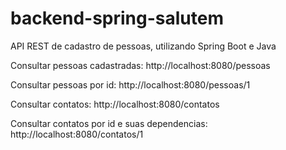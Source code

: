 # backend-spring-salutem

API REST de cadastro de pessoas, utilizando Spring Boot e Java

Consultar pessoas cadastradas:
http://localhost:8080/pessoas

Consultar pessoas por id:
http://localhost:8080/pessoas/1

Consultar contatos:
http://localhost:8080/contatos

Consultar contatos por id e suas dependencias:
http://localhost:8080/contatos/1
